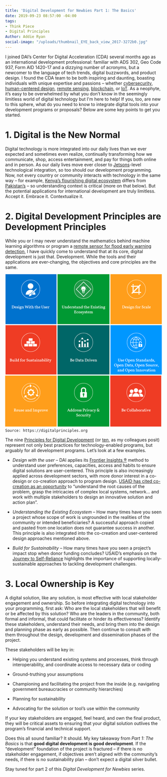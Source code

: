 ```yaml
---
title: 'Digital Development for Newbies Part 1: The Basics'
date: 2019-09-23 08:57:00 -04:00
tags:
- Think Piece
- Digital Principles
Author: Addie Ryan
social-image: "/uploads/thumbnail_EYE_back_view_2017-3272b0.jpg"
---
```


I joined DAI’s Center for Digital Acceleration (CDA) several months ago as an international development professional: familiar with ADS 302, Geo Code 937, Form AID 1420-17 and a dizzying number of acronyms, but a newcomer to the language of tech trends, digital buzzwords, and product design. I found the CDA team to be both inspiring and daunting, boasting individuals with unique expertise and passions – whether [cybersecurity](https://dai-global-digital.com/tags/?tag=cyber-security-series), [human-centered design](https://dai-global-digital.com/tags/?tag=human-centered-design), [remote sensing](https://dai-global-digital.com/tags/?tag=remote-sensing-series), [blockchain](https://dai-global-digital.com/tags/?tag=blockchain-serieshttps://dai-global-digital.com/tags/?tag=blockchain-series), or [IoT](https://dai-global-digital.com/what-good-is-the-internet-of-things-to-people-who-dont-have-internet.html). As a neophyte, it’s easy to be overwhelmed by what you don’t know in the seemingly limitless world of digital technology but I'm here to help! If you, too, are new to this sphere, what do you need to know to integrate digital tools into your development programs or proposals? Below are some key points to get you started.

<!--more-->

# 1. Digital is the New Normal

Digital technology is more integrated into our daily lives than we ever expected and sometimes even realize, continually transforming how we communicate, shop, access entertainment, and pay for things both online and in person. As our daily lives move ever closer to [Jetsons](https://www.digitaltrends.com/home/evaluating-smart-home-technology-from-the-jetsons/)-level technological integration, so too should our development programming. Now, not every country or community interacts with technology in the same way – for example, [Kenya’s flourishing digital ecosystem](https://dai-global-digital.com/applying-the-principles-for-digital-development-in-a-flourishing-digital-ecosystem.html) differs from [Pakistan’s](https://www.weforum.org/agenda/2018/11/pakistan-s-digital-revolution-is-happening-faster-than-you-think/) – so understanding context is critical (more on that below). But the potential applications for international development are truly limitless. Accept it. Embrace it. Contextualize it.

# 2. Digital Development Principles are Development Principles

While you or I may never understand the mathematics behind machine learning algorithms or program a [remote sensor for flood early warning detection](https://www.dai.com/our-work/solutions/dai-maker-lab), I have quickly come to understand that at its core, digital development is just that. Development. While the tools and their applications are ever-changing, the objectives and core principles are the same.

![principles image.png](/uploads/principles%20image.png)
`Source: https://digitalprinciples.org`

The nine [Principles for Digital Development](https://digitalprinciples.org/) (or [ten](https://dai-global-digital.com/the-missing-digital-principle-educate-the-user.html), as my colleagues posit) represent not only best practices for technology-enabled programs, but arguably for all development programs. Let’s look at a few examples.

* *Design with the user* – DAI applies its [Frontier Insights ®️](https://www.dai.com/our-work/solutions/digital-acceleration-solutions/insights-for-emerging-markets) method to understand user preferences, capacities, access and habits to ensure digital solutions are user-centered. This principle is also increasingly applied across development sectors, with more donor interest in a co-design or co-creation approach to program design. [USAID has cited co-creation as an opportunity](https://www.google.com/url?sa=t&source=web&rct=j&url=https://www.usaid.gov/sites/default/files/documents/1868/Co-Creation-Discussion-Note-Final-External-May-31-2017.pdf&ved=2ahUKEwiPvcPEyOLkAhUFh-AKHch9A28QFjABegQIChAG&usg=AOvVaw3Bm91VWdcjudlB5wsisjQ7) to “understand the root causes of the problem, grasp the intricacies of complex local systems, network… and work with multiple stakeholders to design an innovative solution and action plan”.

* *Understanding the Existing Ecosystem* – How many times have you seen a project whose scope of work is ungrounded in the realities of the community or intended beneficiaries? A successful approach copied and pasted from one location does not guarantee success in another. This principle is also integrated into the co-creation and user-centered design approaches mentioned above.

* *Build for Sustainability* – How many times have you seen a project’s impact stop when donor funding concludes? USAID’s emphasis on the [Journey to Self-Reliance](https://www.usaid.gov/selfreliance) highlights the importance of supporting locally-sustainable approaches to tackling development challenges.

# 3. Local Ownership is Key

A digital solution, like any solution, is most effective with local stakeholder engagement and ownership. So before integrating digital technology into your programming, first ask: Who are the local stakeholders that will benefit or be affected by this solution? Who are the leaders in the community, both formal and informal, that could facilitate or hinder its effectiveness? Identify these stakeholders, understand their needs, and bring them into the design and planning phase as early as possible. Then continue to consult with them throughout the design, development and dissemination phases of the project.

These stakeholders will be key in:

* Helping you understand existing systems and processes, think through interoperability, and coordinate access to necessary data or coding

* Ground-truthing your assumptions

* Championing and facilitating the project from the inside (e.g. navigating government bureaucracies or community hierarchies)

* Planning for sustainability

* Advocating for the solution or tool’s use within the community

If your key stakeholders are engaged, feel heard, and own the final product, they will be critical assets to ensuring that your digital solution outlives the program’s financial and technical support.

Does this all sound familiar? It should. My key takeaway from *Part 1: The Basics* is that **good digital development is good development**. If the “development” foundation of the project is fractured – if there is no stakeholder engagement, if objectives aren’t aligned with the community’s needs, if there is no sustainability plan – don’t expect a digital silver bullet.

Stay tuned for part 2 of this *Digital Development for Newbies* series.